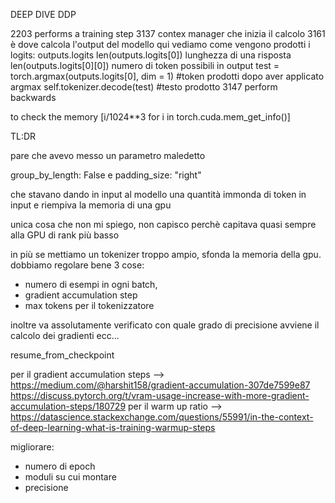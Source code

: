 DEEP DIVE DDP


2203 performs a training step
3137 contex manager che inizia il calcolo
3161 è dove calcola l'output del modello
	qui vediamo come vengono prodotti i logits:
		outputs.logits
		len(outputs.logits[0]) lunghezza di una risposta
		len(outputs.logits[0][0]) numero di token possibili in output
		test = torch.argmax(outputs.logits[0], dim = 1) #token prodotti dopo aver applicato argmax
		self.tokenizer.decode(test) #testo prodotto
3147 perform backwards




to check the memory
[i/1024**3 for i in torch.cuda.mem_get_info()]


TL:DR 

pare che avevo messo un parametro maledetto 

group_by_length: False 
e
padding_size: "right"

che stavano dando in input al modello una quantità immonda di token in input e riempiva la memoria di una gpu

unica cosa che non mi spiego, non capisco perchè capitava quasi sempre alla GPU di rank più basso 


in più se mettiamo un tokenizer troppo ampio, sfonda la memoria della gpu. 
dobbiamo regolare bene 3 cose:
- numero di esempi in ogni batch,
- gradient accumulation step
- max tokens per il tokenizzatore

inoltre va assolutamente verificato con quale grado di precisione avviene il calcolo dei gradienti ecc...


resume_from_checkpoint

per il gradient accumulation steps --> https://medium.com/@harshit158/gradient-accumulation-307de7599e87
				       https://discuss.pytorch.org/t/vram-usage-increase-with-more-gradient-accumulation-steps/180729
per il warm up ratio --> https://datascience.stackexchange.com/questions/55991/in-the-context-of-deep-learning-what-is-training-warmup-steps


migliorare:
- numero di epoch
- moduli su cui montare 
- precisione



